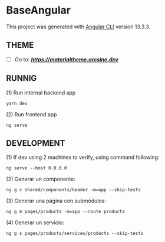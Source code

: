 # BaseAngular

This project was generated with [Angular CLI](https://github.com/angular/angular-cli) version 13.3.3.

## THEME

- [ ] Go to: ***https://materialtheme.arcsine.dev***

## RUNNIG

(1) Run internal backend app

```
yarn dev
```

(2) Run frontend app

```
ng serve
```

## DEVELOPMENT

(1) If dev using 2 machines to verify, using command following:

```
ng serve --host 0.0.0.0
```

(2) Generar un componente:

```
ng g c shared/components/header -m=app --skip-tests
```

(3) Generar una página con submódulos:

```
ng g m pages/products -m=app --route products
```

(4) Generar un servicio:

```
ng g s pages/products/services/products --skip-tests
```
